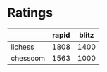 # Ratings

|          | rapid | blitz |
|----------|-------|-------|
| lichess  | 1808 | 1400 |
| chesscom | 1563 | 1000 |
